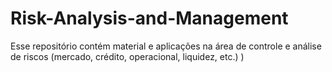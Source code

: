 # Risk-Analysis-and-Management
Esse repositório contém material e aplicações na área de controle e análise de riscos (mercado, crédito, operacional, liquidez, etc.)  )
